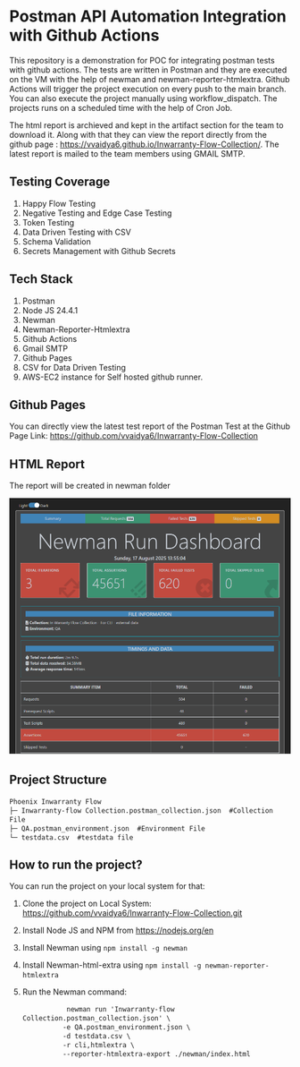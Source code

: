 # Postman API Automation Integration with Github Actions #
This repository is a demonstration for POC for integrating postman tests with github actions. The tests are written in Postman and they are executed on the VM with the help of newman and newman-reporter-htmlextra.
Github Actions will trigger the project execution on every push to the main branch. You can also execute the project manually using workflow_dispatch. The projects runs on a scheduled time with the help of Cron Job.

The html report is archieved and kept in the artifact section for the team to download it. Along with that they can view the report directly from the github page : https://vvaidya6.github.io/Inwarranty-Flow-Collection/.
The latest report is mailed to the team members using GMAIL SMTP.

## Testing Coverage ## 
  1. Happy Flow Testing
  2. Negative Testing and Edge Case Testing
  3. Token Testing
  4. Data Driven Testing with CSV
  5. Schema Validation
  6. Secrets Management with Github Secrets

 

## Tech Stack ##
1. Postman
2. Node JS 24.4.1
3. Newman
4. Newman-Reporter-Htmlextra
5. Github Actions
6. Gmail SMTP
7. Github Pages
8. CSV for Data Driven Testing
9. AWS-EC2 instance for Self hosted github runner.



## Github Pages ##
You can directly view the latest test report of the Postman Test  at the Github Page Link: https://github.com/vvaidya6/Inwarranty-Flow-Collection

## HTML Report ##  
 The report will be created in newman folder
 
 ![Postman Report](https://github.com/vvaidya6/Inwarranty-Flow-Collection/blob/static-content/newman-report.png)

## Project Structure ## 
```
Phoenix Inwarranty Flow
├─ Inwarranty-flow Collection.postman_collection.json  #Collection File
├─ QA.postman_environment.json  #Environment File 
└─ testdata.csv  #testdata file

```

## How to run the project?  ##
You can run the project on your local system for that: 
1. Clone the project on Local System: https://github.com/vvaidya6/Inwarranty-Flow-Collection.git
2. Install Node JS and NPM from https://nodejs.org/en
3. Install Newman using ``` npm install -g newman ```
4. Install Newman-html-extra using ``` npm install -g newman-reporter-htmlextra ```
5. Run the Newman command:
   
   ```
              newman run 'Inwarranty-flow Collection.postman_collection.json' \  
             -e QA.postman_environment.json \
             -d testdata.csv \
             -r cli,htmlextra \
             --reporter-htmlextra-export ./newman/index.html
   ```
